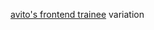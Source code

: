 [avito's frontend trainee](https://github.com/avito-tech/verticals/blob/master/trainee/frontend.md) variation